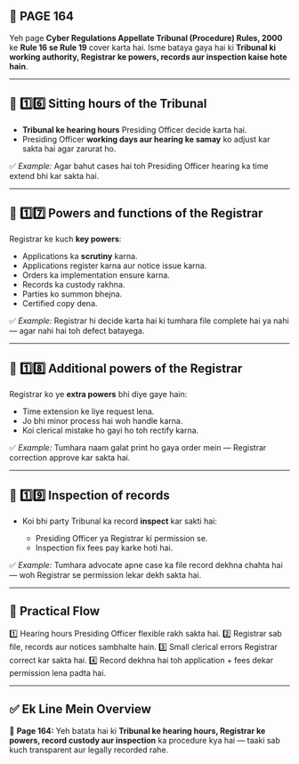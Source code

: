 ## 📄 **PAGE 164**

Yeh page **Cyber Regulations Appellate Tribunal (Procedure) Rules, 2000** ke **Rule 16 se Rule 19** cover karta hai. Isme bataya gaya hai ki **Tribunal ki working authority, Registrar ke powers, records aur inspection kaise hote hain**.

---

## 🔹 **1️⃣6️⃣ Sitting hours of the Tribunal**

* **Tribunal ke hearing hours** Presiding Officer decide karta hai.
* Presiding Officer **working days aur hearing ke samay** ko adjust kar sakta hai agar zarurat ho.

✅ *Example:* Agar bahut cases hai toh Presiding Officer hearing ka time extend bhi kar sakta hai.

---

## 🔹 **1️⃣7️⃣ Powers and functions of the Registrar**

Registrar ke kuch **key powers**:

* Applications ka **scrutiny** karna.
* Applications register karna aur notice issue karna.
* Orders ka implementation ensure karna.
* Records ka custody rakhna.
* Parties ko summon bhejna.
* Certified copy dena.

✅ *Example:* Registrar hi decide karta hai ki tumhara file complete hai ya nahi — agar nahi hai toh defect batayega.

---

## 🔹 **1️⃣8️⃣ Additional powers of the Registrar**

Registrar ko ye **extra powers** bhi diye gaye hain:

* Time extension ke liye request lena.
* Jo bhi minor process hai woh handle karna.
* Koi clerical mistake ho gayi ho toh rectify karna.

✅ *Example:* Tumhara naam galat print ho gaya order mein — Registrar correction approve kar sakta hai.

---

## 🔹 **1️⃣9️⃣ Inspection of records**

* Koi bhi party Tribunal ka record **inspect** kar sakti hai:

  * Presiding Officer ya Registrar ki permission se.
  * Inspection fix fees pay karke hoti hai.

✅ *Example:* Tumhara advocate apne case ka file record dekhna chahta hai — woh Registrar se permission lekar dekh sakta hai.

---

## 🧩 **Practical Flow**

1️⃣ Hearing hours Presiding Officer flexible rakh sakta hai.
2️⃣ Registrar sab file, records aur notices sambhalte hain.
3️⃣ Small clerical errors Registrar correct kar sakta hai.
4️⃣ Record dekhna hai toh application + fees dekar permission lena padta hai.

---

## ✅ **Ek Line Mein Overview**

📌 **Page 164:** Yeh batata hai ki **Tribunal ke hearing hours, Registrar ke powers, record custody aur inspection** ka procedure kya hai — taaki sab kuch transparent aur legally recorded rahe.

